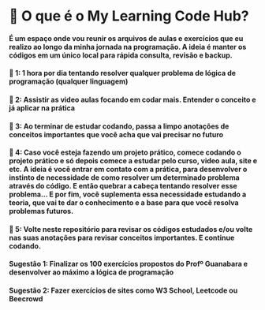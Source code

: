 # 🧩 O que é o My Learning Code Hub?
#### É um espaço onde vou reunir os arquivos de aulas e exercícios que eu realizo ao longo da minha jornada na programação.  A ideia é manter os códigos em um único local para rápida consulta, revisão e backup.

#### 🎯 1: 1 hora por dia tentando resolver qualquer problema de lógica de programação (qualquer linguagem)  
#### 🎯 2: Assistir as video aulas focando em codar mais. Entender o conceito e já aplicar na prática  
#### 🎯 3: Ao terminar de estudar codando, passa a limpo anotações de conceitos importantes que você acha que vai precisar no futuro   
#### 🎯 4: Caso você esteja fazendo um projeto prático, comece codando o projeto prático e só depois comece a estudar pelo curso, video aula, site e etc. A ideia é você entrar em contato com a prática, para desenvolver o instinto de necessidade de como resolver um determinado problema através do código. E então quebrar a cabeça tentando resolver esse problema... E por fim, você suplementa essa necessidade estudando a teoria, que vai te dar o conhecimento e a base para que você resolva problemas futuros.  
#### 🎯 5: Volte neste repositório para revisar os códigos estudados e/ou volte nas suas anotações para revisar conceitos importantes. E continue codando.

#### Sugestão 1: Finalizar os 100 exercícios propostos do Profº Guanabara e desenvolver ao máximo a lógica de programação  
#### Sugestão 2: Fazer exercícios de sites como W3 School, Leetcode ou Beecrowd  
